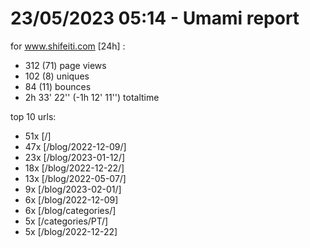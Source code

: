 # 23/05/2023 05:14 - Umami report
for www.shifeiti.com [24h] :

 - 312 (71) page views
 - 102 (8) uniques
 - 84 (11) bounces
 - 2h 33' 22'' (-1h 12' 11'') totaltime


top 10 urls:
 - 51x [/]
 - 47x [/blog/2022-12-09/]
 - 23x [/blog/2023-01-12/]
 - 18x [/blog/2022-12-22/]
 - 13x [/blog/2022-05-07/]
 - 9x [/blog/2023-02-01/]
 - 6x [/blog/2022-12-09]
 - 6x [/blog/categories/]
 - 5x [/categories/PT/]
 - 5x [/blog/2022-12-22]


